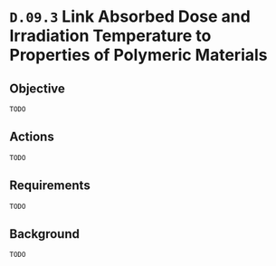 # `D.09.3` Link Absorbed Dose and Irradiation Temperature to Properties of Polymeric Materials

## Objective

`TODO`

## Actions

`TODO`

## Requirements

`TODO`

## Background

`TODO`
